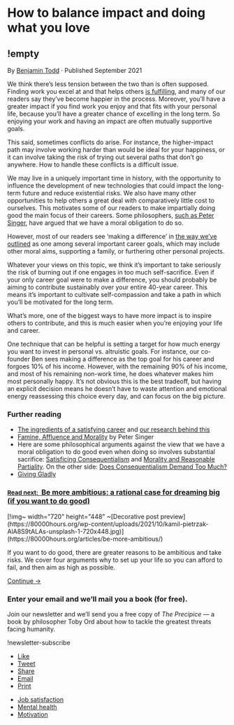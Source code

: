 # How to balance impact and doing what you love
## !empty
<p class="entry-meta small">By <span class="byline author vcard"><a href="https://80000hours.org/author/benjamin-todd/" rel="author" class="fn no-visited-styling">Benjamin Todd</a></span> · Published September 2021</p>

We think there’s less tension between the two than is often supposed. Finding work you excel at and that helps others [is fulfilling](/career-guide/job-satisfaction/), and many of our readers say they’ve become happier in the process. Moreover, you’ll have a greater impact if you find work you enjoy and that fits with your personal life, because you’ll have a greater chance of excelling in the long term. So enjoying your work and having an impact are often mutually supportive goals.

This said, sometimes conflicts do arise. For instance, the higher-impact path may involve working harder than would be ideal for your happiness, or it can involve taking the risk of trying out several paths that don’t go anywhere. How to handle these conflicts is a difficult issue.

We may live in a uniquely important time in history, with the opportunity to influence the development of new technologies that could impact the long-term future and reduce existential risks. We also have many other opportunities to help others a great deal with comparatively little cost to ourselves. This motivates some of our readers to make impartially doing good the main focus of their careers. Some philosophers, [such as Peter Singer](https://www.utilitarianism.net/), have argued that we have a moral obligation to do so.

However, most of our readers see ‘making a difference’ in [the way we’ve outlined](/articles/what-is-social-impact-definition/) as one among several important career goals, which may include other moral aims, supporting a family, or furthering other personal projects.

Whatever your views on this topic, we think it’s important to take seriously the risk of burning out if one engages in too much self-sacrifice. Even if your only career goal were to make a difference, you should probably be aiming to contribute sustainably over your entire 40-year career. This means it’s important to cultivate self-compassion and take a path in which you’ll be motivated for the long term.

What’s more, one of the biggest ways to have more impact is to inspire others to contribute, and this is much easier when you’re enjoying your life and career.

One technique that can be helpful is setting a target for how much energy you want to invest in personal vs. altruistic goals. For instance, our co-founder Ben sees making a difference as the top goal for his career and forgoes 10% of his income. However, with the remaining 90% of his income, and most of his remaining non-work time, he does whatever makes him most personally happy. It’s not obvious this is the best tradeoff, but having an explicit decision means he doesn’t have to waste attention and emotional energy reassessing this choice every day, and can focus on the big picture.

### Further reading

- [The ingredients of a satisfying career](/career-guide/job-satisfaction/) and [our research behind this](https://80000hours.org/articles/job-satisfaction-research/)
- [Famine, Affluence and Morality](https://www.givingwhatwecan.org/get-involved/videos-books-and-essays/famine-affluence-and-morality-peter-singer) by Peter Singer
- Here are some philosophical arguments against the view that we have a moral obligation to do good even when doing so involves substantial sacrifice: [Satisficing Consequentialism](https://web.archive.org/web/20191031205836/https://www.princeton.edu/~ppettit/papers/1984/Satisficing%20Consequentialism.pdf) and [Morality and Reasonable Partiality](https://web.archive.org/web/20181103162335/https://as.nyu.edu/content/dam/nyu-as/philosophy/documents/faculty-documents/scheffler/Scheffler-Samuel-Morality-and-Reasonable-Partiality.pdf). On the other side: [Does Consequentialism Demand Too Much?](https://web.archive.org/web/20191209120216/https://cpb-us-w2.wpmucdn.com/campuspress.yale.edu/dist/7/724/files/2016/01/Does-Consequentialism-Demand-Too-Much-14mwbda.pdf)
- [Giving Gladly](http://www.givinggladly.com/)

<div style="tw--mt-6 tw--p-3 tw--pt-2 tw--bg-gray-lighter tw--rounded-md ">

### <a class="no-visited-styling tw--text-off-black hover:tw--text-off-black hover:tw--no-underline focus:tw--text-off-black" href="https://80000hours.org/articles/be-more-ambitious/"> <small>Read next: </small> Be more ambitious: a rational case for dreaming big (if you want to do good) </a>

<div style="tw--grid xs:tw--grid-flow-col tw--gap-3"><div style="xs:tw--order-last tw--pt-1">
[!img~ width="720" height="448" ~[Decorative post preview](https://80000hours.org/wp-content/uploads/2021/10/kamil-pietrzak-AlA8S9tALAs-unsplash-1-720x448.jpg)](https://80000hours.org/articles/be-more-ambitious/)
</div>

<div><div style="tw--pb-3">

If you want to do good, there are greater reasons to be ambitious and take risks. We cover four arguments why to set up your life so you can afford to fail, and then aim as high as possible.

</div>

<div>
<a href="https://80000hours.org/articles/be-more-ambitious/" class="btn btn-primary">Continue →</a>
</div>

</div>

</div>

</div>

<div style="well bg-gray-lighter margin-bottom margin-top padding-top-small padding-bottom-small">

### Enter your email and we’ll mail you a book (for free).

Join our newsletter and we’ll send you a free copy of _The Precipice_ — a book by philosopher Toby Ord about how to tackle the greatest threats facing humanity.

!newsletter-subscribe

</div>

<div style="margin-top-large margin-bottom-large" id="wrap-social-buttons-bottom"><div style="social-buttons social-buttons-share no-print"><div style="social-buttons-inner">

- [<span class="social-button social-button-facebook"><span class="social-icon fab fa-facebook-f"></span><span class="action smaller capitalize">Like</span></span><span class="count smaller capitalize"></span>](https://www.facebook.com/sharer/sharer.php?u=https://80000hours.org/articles/impact-versus-happiness/ "Share on Facebook")
- [<span class="social-button social-button-twitter"><span class="social-icon fab fa-twitter"></span><span class="action smaller capitalize">Tweet</span></span><span class="count smaller capitalize"></span>](https://twitter.com/intent/tweet?text=https://80000hours.org/articles/impact-versus-happiness/ "Share on Twitter")
- [<span class="social-button social-button-linkedin"><span class="social-icon fab fa-linkedin-in"></span><span class="action smaller capitalize">Share</span></span>](https://www.linkedin.com/shareArticle?mini=true&url=https://80000hours.org/articles/impact-versus-happiness/&source=80000Hours "Share on LinkedIn")
- [<span class="social-button social-button-email"><span class="social-icon far fa-envelope"></span><span class="action smaller capitalize">Email</span></span>](/cdn-cgi/l/email-protection#8eb1fdfbece4ebedfab3c8fce1e3a5b6beabbccdbebebea5c6e1fbfcfdabbdcfa5c6e1f9a5fae1a5ecefe2efe0edeba5e7e3feefedfaa5efe0eaa5eae1e7e0e9a5f9e6effaa5f7e1fbabbcb8e0ecfdfeabbdcce2e1f8eba8efe3feb5ece1eaf7b3e6fafafefdb4a1a1b6bebebebee6e1fbfcfda0e1fce9a1effcfae7ede2ebfda1e7e3feefedfaa3f8ebfcfdfbfda3e6effefee7e0ebfdfda1 "Share by email")
- [<span class="social-button social-button-print"><span class="social-icon fas fa-print"></span><span class="action smaller capitalize">Print</span></span>](javascript:window.print(); "Print page")

</div>

</div>

</div>

<footer><div class="margin-top margin-bottom-large"><ul class="post-categories tags"><li class="tags__tag"><a href="https://80000hours.org/topic/planning/personal-fit/job-satisfaction/" title="View all posts on topic: Job satisfaction" rel="category tag" class="no-visited-styling">Job satisfaction</a></li><li class="tags__tag"><a href="https://80000hours.org/topic/other/mental-health/" title="View all posts on topic: Mental health" rel="category tag" class="no-visited-styling">Mental health</a></li><li class="tags__tag"><a href="https://80000hours.org/topic/other/motivation/" title="View all posts on topic: Motivation" rel="category tag" class="no-visited-styling">Motivation</a></li></ul></div></footer>
